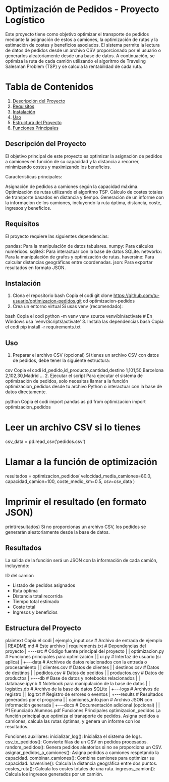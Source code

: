 Optimización de Pedidos - Proyecto Logístico
============================================
Este proyecto tiene como objetivo optimizar el transporte de pedidos mediante la asignación de estos a camiones, la optimización de rutas y la estimación de costes y beneficios asociados. El sistema permite la lectura de datos de pedidos desde un archivo CSV proporcionado por el usuario o generarlos aleatoriamente desde una base de datos. A continuación, se optimiza la ruta de cada camión utilizando el algoritmo de Traveling Salesman Problem (TSP) y se calcula la rentabilidad de cada ruta.

# Tabla de Contenidos
1. [Descripción del Proyecto](Descripción-del-Proyecto)
2. [Requisitos](Requisitos)
3. [Instalación](Instalación)
4. [Uso](Uso)
5. [Estructura del Proyecto](Resultados)
6. [Funciones Principales](Funciones-Principales)

## Descripción del Proyecto
El objetivo principal de este proyecto es optimizar la asignación de pedidos a camiones en función de su capacidad y la distancia a recorrer, minimizando costes y maximizando los beneficios.

Características principales:

Asignación de pedidos a camiones según la capacidad máxima.
Optimización de rutas utilizando el algoritmo TSP.
Cálculo de costes totales de transporte basados en distancia y tiempo.
Generación de un informe con la información de los camiones, incluyendo la ruta óptima, distancia, coste, ingresos y beneficios.

## Requisitos
El proyecto requiere las siguientes dependencias:

pandas: Para la manipulación de datos tabulares.
numpy: Para cálculos numéricos.
sqlite3: Para interactuar con la base de datos SQLite.
networkx: Para la manipulación de grafos y optimización de rutas.
haversine: Para calcular distancias geográficas entre coordenadas.
json: Para exportar resultados en formato JSON.

## Instalación
1. Clona el repositorio
bash
Copia el codi
git clone https://github.com/tu-usuario/optimizacion-pedidos.git
cd optimizacion-pedidos
2. Crea un entorno virtual
Si usas venv (recomendado):

bash
Copia el codi
python -m venv venv
source venv/bin/activate  # En Windows usa 'venv\Scripts\activate'
3. Instala las dependencias
bash
Copia el codi
pip install -r requirements.txt

## Uso
1. Preparar el archivo CSV (opcional)
Si tienes un archivo CSV con datos de pedidos, debe tener la siguiente estructura:

csv
Copia el codi
id_pedido,id_producto,cantidad,destino
1,101,50,Barcelona
2,102,30,Madrid
...
2. Ejecutar el script
Para ejecutar el sistema de optimización de pedidos, solo necesitas llamar a la función optimizacion_pedidos desde tu archivo Python o interactuar con la base de datos directamente.

python
Copia el codi
import pandas as pd
from optimizacion import optimizacion_pedidos

# Leer un archivo CSV si lo tienes
csv_data = pd.read_csv('pedidos.csv')

# Llamar a la función de optimización
resultados = optimizacion_pedidos(
    velocidad_media_camiones=80.0,
    capacidad_camion=100,
    coste_medio_km=0.5,
    csv=csv_data
)

# Imprimir el resultado (en formato JSON)
print(resultados)
Si no proporcionas un archivo CSV, los pedidos se generarán aleatoriamente desde la base de datos.

## Resultados
La salida de la función será un JSON con la información de cada camión, incluyendo:

ID del camión
- Listado de pedidos asignados
- Ruta óptima
- Distancia total recorrida
- Tiempo total estimado
- Coste total
- Ingresos y beneficios

## Estructura del Proyecto
plaintext
Copia el codi
|   ejemplo_input.csv        # Archivo de entrada de ejemplo
|   README.md                # Este archivo
|   requirements.txt         # Dependencias del proyecto
|
+---src                     # Código fuente principal del proyecto
|   |   optimizacion.py     # Funciones principales para optimización
|   |   ui.py               # Interfaz de usuario (si aplica)
|
+---data                    # Archivos de datos relacionados con la entrada o procesamiento
|   |   clientes.csv        # Datos de clientes
|   |   destinos.csv        # Datos de destinos
|   |   pedidos.csv         # Datos de pedidos
|   |   productos.csv       # Datos de productos
|
+---db                      # Base de datos y notebooks relacionados
|   |   database.ipynb      # Notebook para manipulación de la base de datos
|   |   logistics.db        # Archivo de la base de datos SQLite
|
+---logs                    # Archivos de registro
|   |   log.txt             # Registro de errores o eventos
|
+---results                 # Resultados generados por el programa
|   |   camiones_info.json  # Archivo JSON con información generada
|
+---docs                    # Documentación adicional (opcional)
|   |   P1 Enunciado Alumnos.pdf
Funciones Principales
optimizacion_pedidos
La función principal que optimiza el transporte de pedidos. Asigna pedidos a camiones, calcula las rutas óptimas, y genera un informe con los resultados.

Funciones auxiliares:
inicializar_log(): Inicializa el sistema de logs.
csv_to_pedidos(): Convierte filas de un CSV en pedidos procesados.
random_pedidos(): Genera pedidos aleatorios si no se proporciona un CSV.
asignar_pedidos_a_camiones(): Asigna pedidos a camiones respetando la capacidad.
combinar_camiones(): Combina camiones para optimizar su capacidad.
haversine(): Calcula la distancia geográfica entre dos puntos.
costes_ruta(): Calcula los costes totales de una ruta.
ingresos_camion(): Calcula los ingresos generados por un camión.

